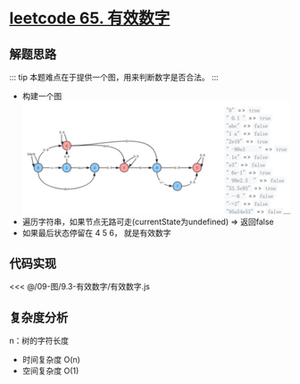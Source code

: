 # [leetcode 65. 有效数字](https://leetcode.cn/problems/valid-number/description/)

## 解题思路

::: tip
  本题难点在于提供一个图，用来判断数字是否合法。
:::

- 构建一个图
  ![有效数字](../../assets/图-有效数字.png)
- 遍历字符串，如果节点无路可走(currentState为undefined) => 返回false
- 如果最后状态停留在 4 5 6， 就是有效数字



## 代码实现

<<< @/09-图/9.3-有效数字/有效数字.js

## 复杂度分析

n：树的字符长度

- 时间复杂度 O(n)
- 空间复杂度 O(1)
